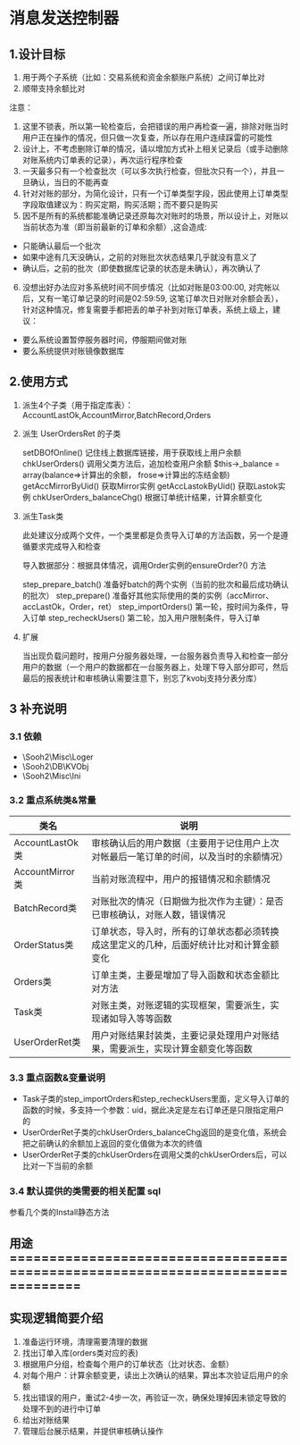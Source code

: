 # 消息发送控制器

## 1.设计目标

1. 用于两个子系统（比如：交易系统和资金余额账户系统）之间订单比对
2. 顺带支持余额比对


注意：

1. 这里不锁表，所以第一轮检查后，会把错误的用户再检查一遍，排除对账当时用户正在操作的情况，但只做一次复查，所以存在用户连续踩雷的可能性
2. 设计上，不考虑删除订单的情况，请以增加方式补上相关记录后（或手动删除对账系统内订单表的记录），再次运行程序检查
3. 一天最多只有一个检查批次（可以多次执行检查，但批次只有一个），并且一旦确认，当日的不能再查
4. 针对对账的部分，为简化设计，只有一个订单类型字段，因此使用上订单类型字段取值建议为：购买定期，购买活期；而不要只是购买
5. 因不是所有的系统都能准确记录还原每次对账时的场景，所以设计上，对账以当前状态为准（即当前最新的订单和余额）,这会造成:

* 只能确认最后一个批次
* 如果中途有几天没确认，之前的对账批次状态结果几乎就没有意义了
* 确认后，之前的批次（即使数据库记录的状态是未确认），再次确认了

6. 没想出好办法应对多系统时间不同步情况（比如对账是03:00:00, 对完帐以后，又有一笔订单记录的时间是02:59:59, 这笔订单次日对账对余额会丢），
针对这种情况，修复需要手都把丢的单子补到对账订单表，系统上级上，建议：

* 要么系统设置暂停服务器时间，停服期间做对账
* 要么系统提供对账镜像数据库


## 2.使用方式

1. 派生4个子类（用于指定库表）：AccountLastOk,AccountMirror,BatchRecord,Orders

2. 派生 UserOrdersRet 的子类
 
    setDBOfOnline() 记住线上数据库链接，用于获取线上用户余额
    chkUserOrders() 调用父类方法后，追加检查用户余额 $this->_balance = array(balance=>计算出的余额， frose=>计算出的冻结金额)
    getAccMirrorByUid()  获取Mirror实例
    getAccLastokByUid()  获取Lastok实例
    chkUserOrders_balanceChg() 根据订单统计结果，计算余额变化

3. 派生Task类

    此处建议分成两个文件，一个类里都是负责导入订单的方法函数，另一个是遵循要求完成导入和检查

    导入数据部分：根据具体情况，调用Order实例的ensureOrder?() 方法 

    step_prepare_batch() 准备好batch的两个实例（当前的批次和最后成功确认的批次）
    step_prepare() 准备好其他实际使用的类的实例（accMirror、accLastOk，Order，ret）
    step_importOrders() 第一轮，按时间为条件，导入订单
    step_recheckUsers() 第二轮，加入用户限制条件，导入订单

4. 扩展

    当出现负载问题时，按用户分服务器处理，一台服务器负责导入和检查一部分用户的数据（一个用户的数据都在一台服务器上，处理下导入部分即可，然后最后的报表统计和审核确认需要注意下，别忘了kvobj支持分表分库）



## 3 补充说明

### 3.1 依赖 

- \Sooh2\Misc\Loger
- \Sooh2\DB\KVObj
- \Sooh2\Misc\Ini 

### 3.2 重点系统类&常量 

| 类名              | 说明
| ----------------  | ---------------------------------------------------------
| AccountLastOk类   | 审核确认后的用户数据（主要用于记住用户上次对帐最后一笔订单的时间，以及当时的余额情况）
| AccountMirror类   | 当前对账流程中，用户的报错情况和余额情况
| BatchRecord类     | 对账批次的情况（日期做为批次作为主键）：是否已审核确认，对账人数，错误情况
| OrderStatus类     | 订单状态，导入时，所有的订单状态都必须转换成这里定义的几种，后面好统计比对和计算金额变化
| Orders类          | 订单主类，主要是增加了导入函数和状态金额比对方法
| Task类            | 对账主类，对账逻辑的实现框架，需要派生，实现诸如导入等等函数
| UserOrderRet类    | 用户对账结果封装类，主要记录处理用户对账结果，需要派生，实现计算金额变化等函数


### 3.3 重点函数&变量说明 

- Task子类的step_importOrders和step_recheckUsers里面，定义导入订单的函数的时候，多支持一个参数：uid，据此决定是左右订单还是只限指定用户的
- UserOrderRet子类的chkUserOrders_balanceChg返回的是变化值，系统会把之前确认的余额加上返回的变化值做为本次的终值
- UserOrderRet子类的chkUserOrders在调用父类的chkUserOrders后，可以比对一下当前的余额



### 3.4 默认提供的类需要的相关配置 sql

参看几个类的Install静态方法

























## 用途===============================================================================



## 实现逻辑简要介绍

1. 准备运行环境，清理需要清理的数据
2. 找出订单入库(orders类对应的表)
3. 根据用户分组，检查每个用户的订单状态（比对状态、金额）
4. 对每个用户：计算余额变更，读出上次确认的结果，算出本次验证后用户的余额
5. 找出错误的用户，重试2-4步一次，再验证一次，确保处理掉因未锁定导致的处理不到的进行中订单
6. 给出对账结果
7. 管理后台展示结果，并提供审核确认操作

